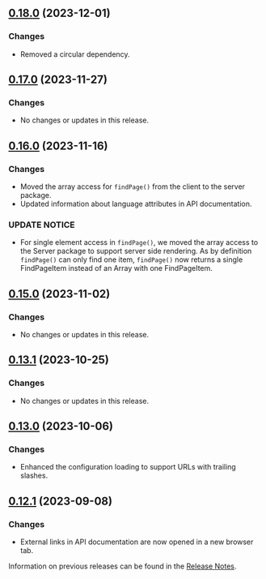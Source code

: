 ## [0.18.0](https://github.com/e-Spirit/fcecom-frontend-api-server/compare/v0.17.0...v0.18.0) (2023-12-01)

### Changes

* Removed a circular dependency.

## [0.17.0](https://github.com/e-Spirit/fcecom-frontend-api-server/compare/v0.16.0...v0.17.0) (2023-11-27)

### Changes

* No changes or updates in this release.

## [0.16.0](https://github.com/e-Spirit/fcecom-frontend-api-server/compare/v0.15.0...v0.16.0) (2023-11-16)

### Changes

* Moved the array access for `findPage()` from the client to the server package.
* Updated information about language attributes in API documentation.

### UPDATE NOTICE

* For single element access in `findPage()`, we moved the array access to the Server package to support server side rendering. As by definition `findPage()` can only find one item, `findPage()` now returns a single FindPageItem instead of an Array with one FindPageItem.

## [0.15.0](https://github.com/e-Spirit/fcecom-frontend-api-server/compare/v0.13.1...v0.15.0) (2023-11-02)

### Changes

* No changes or updates in this release.

## [0.13.1](https://github.com/e-Spirit/fcecom-frontend-api-server/compare/v0.13.0...v0.13.1) (2023-10-25)

### Changes

* No changes or updates in this release.

## [0.13.0](https://github.com/e-Spirit/fcecom-frontend-api-server/compare/v0.12.1...v0.13.0) (2023-10-06)

### Changes
* Enhanced the configuration loading to support URLs with trailing slashes.

## [0.12.1](https://github.com/e-Spirit/fcecom-frontend-api-server/compare/v0.12.0...v0.12.1) (2023-09-08)

### Changes
* External links in API documentation are now opened in a new browser tab.


Information on previous releases can be found in the [Release Notes](https://docs.e-spirit.com/ecom/fsconnect-com/FirstSpirit_Connect_for_Commerce_Releasenotes_EN.html).
